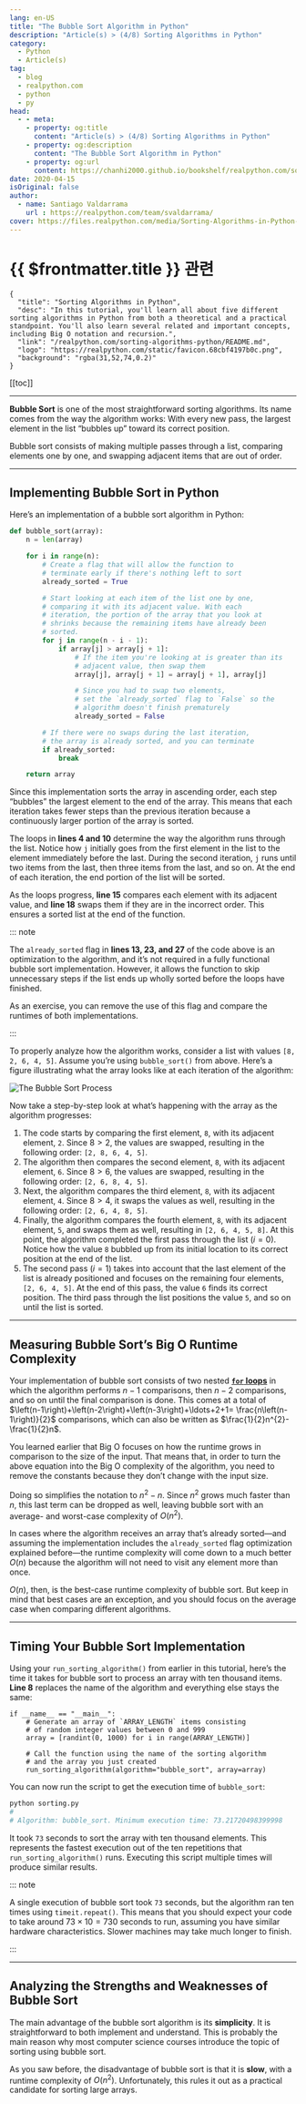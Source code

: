 ```yaml
---
lang: en-US
title: "The Bubble Sort Algorithm in Python"
description: "Article(s) > (4/8) Sorting Algorithms in Python"
category:
  - Python
  - Article(s)
tag:
  - blog
  - realpython.com
  - python
  - py
head:
  - - meta:
    - property: og:title
      content: "Article(s) > (4/8) Sorting Algorithms in Python"
    - property: og:description
      content: "The Bubble Sort Algorithm in Python"
    - property: og:url
      content: https://chanhi2000.github.io/bookshelf/realpython.com/sorting-algorithms-python/the-bubble-sort-algorithm-in-python.html
date: 2020-04-15
isOriginal: false
author:
  - name: Santiago Valdarrama
    url : https://realpython.com/team/svaldarrama/
cover: https://files.realpython.com/media/Sorting-Algorithms-in-Python-Merge-Sort-vs-Bubble-Sort_Watermarked.5c97ff618265.jpg
---
```


# {{ $frontmatter.title }} 관련

```component VPCard
{
  "title": "Sorting Algorithms in Python",
  "desc": "In this tutorial, you'll learn all about five different sorting algorithms in Python from both a theoretical and a practical standpoint. You'll also learn several related and important concepts, including Big O notation and recursion.",
  "link": "/realpython.com/sorting-algorithms-python/README.md",
  "logo": "https://realpython.com/static/favicon.68cbf4197b0c.png",
  "background": "rgba(31,52,74,0.2)"
}
```

[[toc]]

---

<SiteInfo
  name="Sorting Algorithms in Python"
  desc="In this tutorial, you'll learn all about five different sorting algorithms in Python from both a theoretical and a practical standpoint. You'll also learn several related and important concepts, including Big O notation and recursion."
  url="https://realpython.com/sorting-algorithms-python#the-bubble-sort-algorithm-in-python"
  logo="https://realpython.com/static/favicon.68cbf4197b0c.png"
  preview="https://files.realpython.com/media/Sorting-Algorithms-in-Python-Merge-Sort-vs-Bubble-Sort_Watermarked.5c97ff618265.jpg"/>

**Bubble Sort** is one of the most straightforward sorting algorithms. Its name comes from the way the algorithm works: With every new pass, the largest element in the list “bubbles up” toward its correct position.

Bubble sort consists of making multiple passes through a list, comparing elements one by one, and swapping adjacent items that are out of order.

---

## Implementing Bubble Sort in Python

Here’s an implementation of a bubble sort algorithm in Python:

```py :collapsed-lines
def bubble_sort(array):
    n = len(array)

    for i in range(n):
        # Create a flag that will allow the function to
        # terminate early if there's nothing left to sort
        already_sorted = True

        # Start looking at each item of the list one by one,
        # comparing it with its adjacent value. With each
        # iteration, the portion of the array that you look at
        # shrinks because the remaining items have already been
        # sorted.
        for j in range(n - i - 1):
            if array[j] > array[j + 1]:
                # If the item you're looking at is greater than its
                # adjacent value, then swap them
                array[j], array[j + 1] = array[j + 1], array[j]

                # Since you had to swap two elements,
                # set the `already_sorted` flag to `False` so the
                # algorithm doesn't finish prematurely
                already_sorted = False

        # If there were no swaps during the last iteration,
        # the array is already sorted, and you can terminate
        if already_sorted:
            break

    return array
```

Since this implementation sorts the array in ascending order, each step “bubbles” the largest element to the end of the array. This means that each iteration takes fewer steps than the previous iteration because a continuously larger portion of the array is sorted.

The loops in **lines 4 and 10** determine the way the algorithm runs through the list. Notice how `j` initially goes from the first element in the list to the element immediately before the last. During the second iteration, `j` runs until two items from the last, then three items from the last, and so on. At the end of each iteration, the end portion of the list will be sorted.

As the loops progress, **line 15** compares each element with its adjacent value, and **line 18** swaps them if they are in the incorrect order. This ensures a sorted list at the end of the function.

::: note

The `already_sorted` flag in **lines 13, 23, and 27** of the code above is an optimization to the algorithm, and it’s not required in a fully functional bubble sort implementation. However, it allows the function to skip unnecessary steps if the list ends up wholly sorted before the loops have finished.

As an exercise, you can remove the use of this flag and compare the runtimes of both implementations.

:::

To properly analyze how the algorithm works, consider a list with values `[8, 2, 6, 4, 5]`. Assume you’re using `bubble_sort()` from above. Here’s a figure illustrating what the array looks like at each iteration of the algorithm:

![The Bubble Sort Process](https://files.realpython.com/media/python-sorting-algorithms-bubble-sort.216ab9a52018.png)

Now take a step-by-step look at what’s happening with the array as the algorithm progresses:

1. The code starts by comparing the first element, `8`, with its adjacent element, `2`. Since $8>2$, the values are swapped, resulting in the following order: `[2, 8, 6, 4, 5]`.
2. The algorithm then compares the second element, `8`, with its adjacent element, `6`. Since $8>6$, the values are swapped, resulting in the following order: `[2, 6, 8, 4, 5]`.
3. Next, the algorithm compares the third element, `8`, with its adjacent element, `4`. Since $8>4$, it swaps the values as well, resulting in the following order: `[2, 6, 4, 8, 5]`.
4. Finally, the algorithm compares the fourth element, `8`, with its adjacent element, `5`, and swaps them as well, resulting in `[2, 6, 4, 5, 8]`. At this point, the algorithm completed the first pass through the list ($i=0$). Notice how the value `8` bubbled up from its initial location to its correct position at the end of the list.
5. The second pass ($i=1$) takes into account that the last element of the list is already positioned and focuses on the remaining four elements, `[2, 6, 4, 5]`. At the end of this pass, the value `6` finds its correct position. The third pass through the list positions the value `5`, and so on until the list is sorted.

---

## Measuring Bubble Sort’s Big O Runtime Complexity

Your implementation of bubble sort consists of two nested [**`for` loops**](/realpython.com/python-for-loop.md) in which the algorithm performs $n-1$ comparisons, then $n-2$ comparisons, and so on until the final comparison is done. This comes at a total of $\left(n-1\right)+\left(n-2\right)+\left(n-3\right)+\ldots+2+1= \frac{n\left(n-1\right)}{2}$ comparisons, which can also be written as $\frac{1}{2}n^{2}-\frac{1}{2}n$.

You learned earlier that Big O focuses on how the runtime grows in comparison to the size of the input. That means that, in order to turn the above equation into the Big O complexity of the algorithm, you need to remove the constants because they don’t change with the input size.

Doing so simplifies the notation to $n^{2}-n$. Since $n^{2}$ grows much faster than $n$, this last term can be dropped as well, leaving bubble sort with an average- and worst-case complexity of $O\left(n^{2}\right)$.

In cases where the algorithm receives an array that’s already sorted—and assuming the implementation includes the `already_sorted` flag optimization explained before—the runtime complexity will come down to a much better $O\left(n\right)$ because the algorithm will not need to visit any element more than once.

$O\left(n\right)$, then, is the best-case runtime complexity of bubble sort. But keep in mind that best cases are an exception, and you should focus on the average case when comparing different algorithms.

---

## Timing Your Bubble Sort Implementation

Using your `run_sorting_algorithm()` from earlier in this tutorial, here’s the time it takes for bubble sort to process an array with ten thousand items. **Line 8** replaces the name of the algorithm and everything else stays the same:

```py{8}
if __name__ == "__main__":
    # Generate an array of `ARRAY_LENGTH` items consisting
    # of random integer values between 0 and 999
    array = [randint(0, 1000) for i in range(ARRAY_LENGTH)]

    # Call the function using the name of the sorting algorithm
    # and the array you just created
    run_sorting_algorithm(algorithm="bubble_sort", array=array)
```

You can now run the script to get the execution time of `bubble_sort`:

```sh
python sorting.py
#
# Algorithm: bubble_sort. Minimum execution time: 73.21720498399998
```

It took `73` seconds to sort the array with ten thousand elements. This represents the fastest execution out of the ten repetitions that `run_sorting_algorithm()` runs. Executing this script multiple times will produce similar results.

::: note

A single execution of bubble sort took `73` seconds, but the algorithm ran ten times using `timeit.repeat()`. This means that you should expect your code to take around $73\times10=730$ seconds to run, assuming you have similar hardware characteristics. Slower machines may take much longer to finish.

:::

---

## Analyzing the Strengths and Weaknesses of Bubble Sort

The main advantage of the bubble sort algorithm is its **simplicity**. It is straightforward to both implement and understand. This is probably the main reason why most computer science courses introduce the topic of sorting using bubble sort.

As you saw before, the disadvantage of bubble sort is that it is **slow**, with a runtime complexity of $O\left(n^{2}\right)$. Unfortunately, this rules it out as a practical candidate for sorting large arrays.
